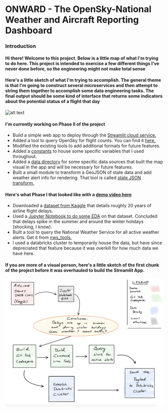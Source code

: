 # ONWARD - The OpenSky-National Weather and Aircraft Reporting Dashboard

### Introduction

#### Hi there! Welcome to this project. Below is a little map of what I'm trying to do here. This project is intended to exercise a few different things I've never done before, so the engineering might not make total sense

#### Here's a little sketch of what I'm trying to accomplish. The general theme is that I'm going to construct several microservices and then attempt to string them together to accomplish some data engineering tasks. The final output should be some kind of interface that returns some indicators about the potential status of a flight that day

![alt text](https://github.com/andrewkroening/ONWARD-Streamlit-App/blob/0faa42f9fd5ff6ba68067c99ef84cf423a945e9a/little_tools/Project_roadmap.png?raw=true)

#### I'm currently working on Phase II of the project

* Build a simple web app to deploy through the [Streamlit cloud service.](https://andrewkroening-onward-streamlit-app-streamlit-run-qga9dp.streamlitapp.com/)
* Added a tool to query OpenSky for flight counts. You can find it [here.](https://github.com/andrewkroening/ONWARD-Streamlit-App/blob/0faa42f9fd5ff6ba68067c99ef84cf423a945e9a/opensky_tools.py)
* Modified the existing tools to add additional formats for future features.
* Added a [constants](https://github.com/andrewkroening/ONWARD-Streamlit-App/blob/0faa42f9fd5ff6ba68067c99ef84cf423a945e9a/constants.py) to house some specific variables that I used throughout.
* Added a [data directory](https://github.com/andrewkroening/ONWARD-Streamlit-App/tree/main/data) for some specific data sources that built the map visual in the app and will be necessary for future features.
* Built a small module to transform a GeoJSON of state data and add weather alert info for rendering. That tool is called [state JSON transform.](https://github.com/andrewkroening/ONWARD-Streamlit-App/blob/a63352dc1888fa3588b093c962474b599f9f4d98/state_json_transform.py)

#### Here's what Phase I that looked like with a [demo video here](https://youtu.be/RnMwroCijJQ)

* Downloaded a [dataset from Kaggle](https://www.kaggle.com/datasets/ryanjt/airline-delay-cause) that details roughly 20 years of airline flight delays.
* Used a [Jupyter Notebook to do some EDA](https://github.com/andrewkroening/ONWARD-Streamlit-App/blob/0faa42f9fd5ff6ba68067c99ef84cf423a945e9a/eda/Airline_Delay_EDA.ipynb) on that dataset. Concluded that delays spike in the summer and around the winter holidays (shocking, I know).
* Built a tool to query the National Weather Service for all active weather alerts. Get it from [nws_tools.](https://github.com/andrewkroening/ONWARD-Streamlit-App/blob/0faa42f9fd5ff6ba68067c99ef84cf423a945e9a/nws_tools.py)
* I used a databricks cluster to temporarily house the data, but have since depreciated that feature because it was overkill for how much data we have here.

#### If you are more of a visual person, here's a little sketch of the first chunk of the project before it was overhauled to build the Streamlit App.

![alt text](https://github.com/nogibjj/Flight-Delay-Project-Kroening/blob/fe7e31c6376132588065c531f956ed9b95173954/little_tools/Phase_I.png?raw=true)
